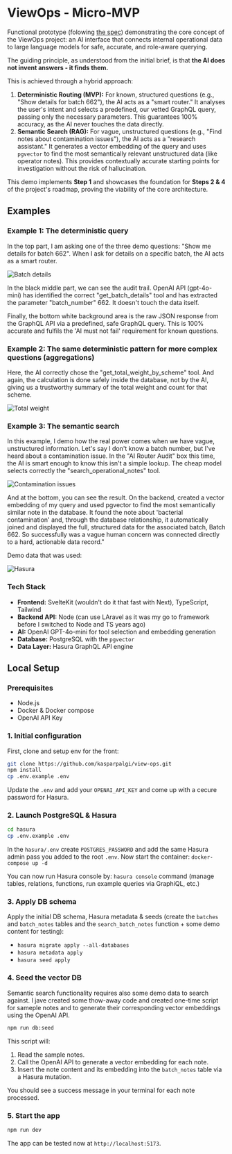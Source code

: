 # ViewOps - Micro-MVP

Functional prototype (folowing [the spec](https://early-fine-bb3.notion.site/ViewOps-Careers-2842fec967b180a69c81e66784ae4d5f)) demonstrating the core concept of the ViewOps project: an AI interface that connects internal operational data to large language models for safe, accurate, and role-aware querying.

The guiding principle, as understood from the initial brief, is that **the AI does not invent answers - it finds them.**

This is achieved through a hybrid approach:
1.  **Deterministic Routing (MVP):** For known, structured questions (e.g., "Show details for batch 662"), the AI acts as a "smart router." It analyses the user's intent and selects a predefined, our vetted GraphQL query, passing only the necessary parameters. This guarantees 100% accuracy, as the AI never touches the data directly.
2.  **Semantic Search (RAG):** For vague, unstructured questions (e.g., "Find notes about contamination issues"), the AI acts as a "research assistant." It generates a vector embedding of the query and uses `pgvector` to find the most semantically relevant unstructured data (like operator notes). This provides contextually accurate starting points for investigation without the risk of hallucination.

This demo implements **Step 1** and showcases the foundation for **Steps 2 & 4** of the project's roadmap, proving the viability of the core architecture.

## Examples

### Example 1:  The deterministic query

In the top part, I am asking one of the three demo questions: "Show me details for batch 662". When I ask for details on a specific batch, the AI acts as a smart router.

![Batch details](static/demo/batch_details.png)

In the black middle part, we can see the audit trail. OpenAI API (gpt-4o-mini) has identified the correct "get_batch_details" tool and has extracted the parameter "batch_number" 662.​  It doesn't touch the data itself.

Finally, the bottom white background area is the raw JSON response from the GraphQL API via a predefined, safe GraphQL query. This is 100% accurate and fulfils the 'AI must not fail' requirement for known questions.

### Example 2: The same deterministic pattern for more complex questions (aggregations)

Here, the AI correctly chose the "get_total_weight_by_scheme" tool. And again, the calculation is done safely inside the database, not by the AI, giving us a trustworthy summary of the total weight and count for that scheme.

![Total weight](static/demo/total_weight.png)

### Example 3: The semantic search

In this example, I demo how the real power comes when we have vague, unstructured information. Let's say I don't know a batch number, but I've heard about a contamination issue. In the "AI Router Audit" box this time, the AI is smart enough to know this isn't a simple lookup. The cheap model selects correctly the "search_operational_notes" tool. 

![Contamination issues](static/demo/contamination_issues.png)

And at the bottom, you can see the result. On the backend, created a vector embedding of my query and used pgvector to find the most semantically similar note in the database. It found the note about 'bacterial contamination' and, through the database relationship, it automatically joined and displayed the full, structured data for the associated batch, Batch 662. So successfully was a vague human concern was connected directly to a hard, actionable data record."

Demo data that was used:

![Hasura](static/demo/hasura.png)

### Tech Stack

-   **Frontend:** SvelteKit (wouldn't do it that fast with Next), TypeScript, Tailwind
-   **Backend API:** Node (can use LAravel as it was my go to framework before I switched to Node and TS years ago)
-   **AI:** OpenAI GPT-4o-mini for tool selection and embedding generation
-   **Database:** PostgreSQL with the `pgvector`
-   **Data Layer:** Hasura GraphQL API engine

## Local Setup

### Prerequisites

-   Node.js
-   Docker & Docker compose
-   OpenAI API Key

### 1. Initial configuration

First, clone and setup env for the front:

```bash
git clone https://github.com/kasparpalgi/view-ops.git
npm install
cp .env.example .env
```

Update the `.env` and add your `OPENAI_API_KEY` and come up with a cecure password for Hasura.

### 2. Launch PostgreSQL & Hasura

```bash
cd hasura
cp .env.example .env
```

In the `hasura/.env` create `POSTGRES_PASSWORD` and add the same Hasura admin pass you added to the root `.env`. Now start the container: `docker-compose up -d`

You can now run Hasura console by: `hasura console` command (manage tables, relations, functions, run example queries via GraphiQL, etc.)

### 3. Apply DB schema

Apply the initial DB schema, Hasura metadata & seeds (create the `batches` and `batch_notes` tables and the `search_batch_notes` function + some demo content for testing):
- `hasura migrate apply --all-databases`
- `hasura metadata apply`
- `hasura seed apply`

### 4. Seed the vector DB

Semantic search functionality requires also some demo data to search against. I jave created some thow-away code and created one-time script for sameple notes and to generate their corresponding vector embeddings using the OpenAI API.

```bash
npm run db:seed
```

This script will:
1.  Read the sample notes.
2.  Call the OpenAI API to generate a vector embedding for each note.
3.  Insert the note content and its embedding into the `batch_notes` table via a Hasura mutation.

You should see a success message in your terminal for each note processed.

### 5. Start the app

```bash
npm run dev
```

The app can be tested now at `http://localhost:5173`.